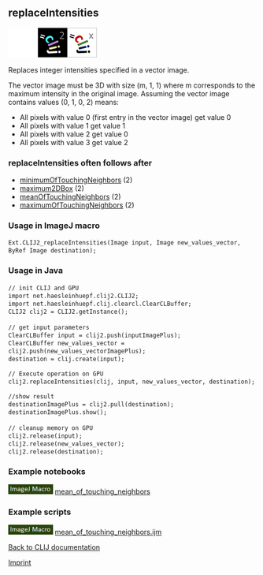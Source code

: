 ## replaceIntensities
<img src="images/mini_empty_logo.png"/><img src="images/mini_clij2_logo.png"/><img src="images/mini_clijx_logo.png"/>

Replaces integer intensities specified in a vector image. 

The vector image must be 3D with size (m, 1, 1) where m corresponds to the maximum intensity in the original image. Assuming the vector image contains values (0, 1, 0, 2) means: 
 * All pixels with value 0 (first entry in the vector image) get value 0
 * All pixels with value 1 get value 1
 * All pixels with value 2 get value 0
 * All pixels with value 3 get value 2


### replaceIntensities often follows after
* <a href="reference_minimumOfTouchingNeighbors">minimumOfTouchingNeighbors</a> (2)
* <a href="reference_maximum2DBox">maximum2DBox</a> (2)
* <a href="reference_meanOfTouchingNeighbors">meanOfTouchingNeighbors</a> (2)
* <a href="reference_maximumOfTouchingNeighbors">maximumOfTouchingNeighbors</a> (2)


### Usage in ImageJ macro
```
Ext.CLIJ2_replaceIntensities(Image input, Image new_values_vector, ByRef Image destination);
```


### Usage in Java
```
// init CLIJ and GPU
import net.haesleinhuepf.clij2.CLIJ2;
import net.haesleinhuepf.clij.clearcl.ClearCLBuffer;
CLIJ2 clij2 = CLIJ2.getInstance();

// get input parameters
ClearCLBuffer input = clij2.push(inputImagePlus);
ClearCLBuffer new_values_vector = clij2.push(new_values_vectorImagePlus);
destination = clij.create(input);
```

```
// Execute operation on GPU
clij2.replaceIntensities(clij, input, new_values_vector, destination);
```

```
//show result
destinationImagePlus = clij2.pull(destination);
destinationImagePlus.show();

// cleanup memory on GPU
clij2.release(input);
clij2.release(new_values_vector);
clij2.release(destination);
```




### Example notebooks
<a href="https://github.com/clij/clij2-docs/md/mean_of_touching_neighbors"><img src="images/language_macro.png" height="20"/></a> [mean_of_touching_neighbors](https://github.com/clij/clij2-docs/md/mean_of_touching_neighbors)  




### Example scripts
<a href="https://github.com/clij/clij2-docs/blob/master/src/main/macro/mean_of_touching_neighbors.ijm"><img src="images/language_macro.png" height="20"/></a> [mean_of_touching_neighbors.ijm](https://github.com/clij/clij2-docs/blob/master/src/main/macro/mean_of_touching_neighbors.ijm)  


[Back to CLIJ documentation](https://clij.github.io/)

[Imprint](https://clij.github.io/imprint)
